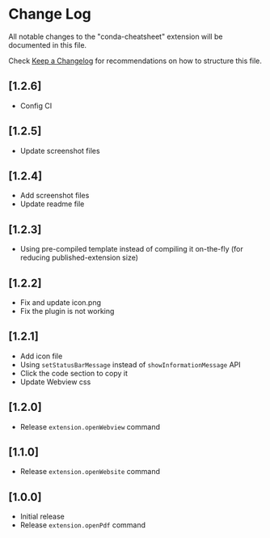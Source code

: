 # Change Log

All notable changes to the "conda-cheatsheet" extension will be documented in this file.

Check [Keep a Changelog](http://keepachangelog.com/) for recommendations on how to structure this file.

## [1.2.6]
- Config CI

## [1.2.5]
- Update screenshot files

## [1.2.4]
- Add screenshot files
- Update readme file

## [1.2.3]
- Using pre-compiled template instead of compiling it on-the-fly (for reducing published-extension size)

## [1.2.2]
- Fix and update icon.png
- Fix the plugin is not working

## [1.2.1]
- Add icon file
- Using `setStatusBarMessage` instead of `showInformationMessage` API
- Click the code section to copy it
- Update Webview css

## [1.2.0]
- Release `extension.openWebview` command

## [1.1.0]
- Release `extension.openWebsite` command

## [1.0.0]
- Initial release
- Release `extension.openPdf` command

